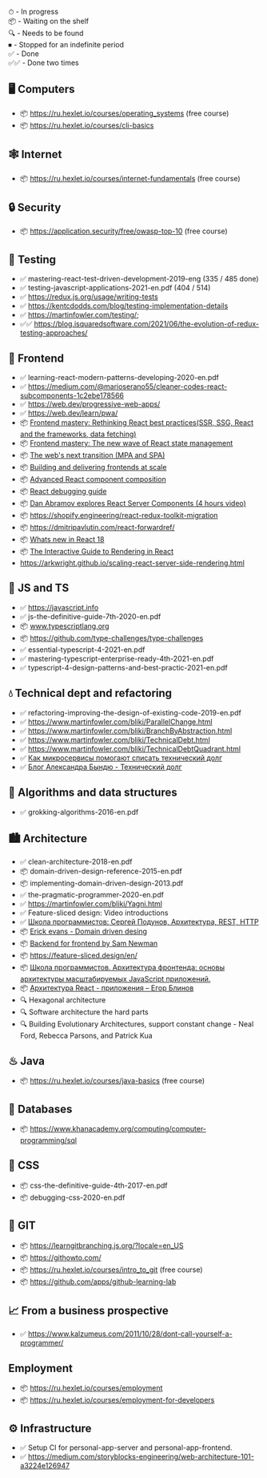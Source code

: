 ⏱ - In progress  
📦 - Waiting on the shelf  
🔍 - Needs to be found  
⏹ - Stopped for an indefinite period  
✅ - Done  
✅✅ - Done two times

## 🖥️ Computers

- 📦 https://ru.hexlet.io/courses/operating_systems (free course)
- 📦 https://ru.hexlet.io/courses/cli-basics

## 🕸️ Internet

- 📦 https://ru.hexlet.io/courses/internet-fundamentals (free course)

## 🔒 Security

- 📦 https://application.security/free/owasp-top-10 (free course)

## 🧪 Testing

- ✅ mastering-react-test-driven-development-2019-eng (335 / 485 done)
- ✅ testing-javascript-applications-2021-en.pdf (404 / 514)
- ✅ https://redux.js.org/usage/writing-tests
- ✅ https://kentcdodds.com/blog/testing-implementation-details
- ✅ https://martinfowler.com/testing/;
- ✅✅ https://blog.isquaredsoftware.com/2021/06/the-evolution-of-redux-testing-approaches/

## 🍹 Frontend

- ✅ learning-react-modern-patterns-developing-2020-en.pdf
- ✅ https://medium.com/@marioserano55/cleaner-codes-react-subcomponents-1c2ebe178566
- ✅ https://web.dev/progressive-web-apps/
- ✅ https://web.dev/learn/pwa/
- 📦 [Frontend mastery: Rethinking React best practices(SSR, SSG, React and the frameworks, data fetching)](https://frontendmastery.com/posts/rethinking-react-best-practices)
- 📦 [Frontend mastery: The new wave of React state management](https://frontendmastery.com/posts/the-new-wave-of-react-state-management)
- 📦 [The web's next transition (MPA and SPA)](https://www.epicweb.dev/the-webs-next-transition)
- 📦 [Building and delivering frontends at scale](https://frontendmastery.com/posts/building-and-serving-frontends-at-scale)
- 📦 [Advanced React component composition](https://frontendmastery.com/posts/advanced-react-component-composition-guide)
- 📦 [React debugging guide](https://raygun.com/blog/react-debugging-guide)
- 📦 [Dan Abramov explores React Server Components (4 hours video)](https://www.youtube.com/watch?v=Fctw7WjmxpU&ab_channel=BenHolmes)
- 📦 https://shopify.engineering/react-redux-toolkit-migration
- 📦 https://dmitripavlutin.com/react-forwardref/
- 📦 [Whats new in React 18](https://docs.google.com/presentation/d/1R9lv6D-aYeNMdFBCUitP3caDH36-VH5aw0U8clqVnC4/edit#slide=id.g229d872e532_0_57)
- 📦 [The Interactive Guide to Rendering in React](https://ui.dev/why-react-renders)
- https://arkwright.github.io/scaling-react-server-side-rendering.html

## 🔫 JS and TS

- ✅ https://javascript.info
- ✅ js-the-definitive-guide-7th-2020-en.pdf
- 📦 www.typescriptlang.org
- 📦 https://github.com/type-challenges/type-challenges
- ✅ essential-typescript-4-2021-en.pdf
- ✅ mastering-typescript-enterprise-ready-4th-2021-en.pdf
- ✅ typescript-4-design-patterns-and-best-practic-2021-en.pdf

## 💧 Technical dept and refactoring

- ✅ refactoring-improving-the-design-of-existing-code-2019-en.pdf
- ✅ https://www.martinfowler.com/bliki/ParallelChange.html
- ✅ https://www.martinfowler.com/bliki/BranchByAbstraction.html
- ✅ https://www.martinfowler.com/bliki/TechnicalDebt.html
- ✅ https://www.martinfowler.com/bliki/TechnicalDebtQuadrant.html
- ✅ [Как микросервисы помогают списать технический долг](https://www.youtube.com/watch?v=HRRv82L75wU&ab_channel=%D0%9A%D0%BE%D0%BD%D1%84%D0%B5%D1%80%D0%B5%D0%BD%D1%86%D0%B8%D1%8FArchDays)
- ✅ [Блог Александра Бындю - Технический долг](https://blog.byndyu.ru/2008/12/blog-post.html)

## 🧩 Algorithms and data structures

- ✅ grokking-algorithms-2016-en.pdf

## 🏙 Architecture

- ✅ clean-architecture-2018-en.pdf
- 📦 domain-driven-design-reference-2015-en.pdf
- 📦 implementing-domain-driven-design-2013.pdf
- ✅ the-pragmatic-programmer-2020-en.pdf
- ✅ https://martinfowler.com/bliki/Yagni.html
- ✅ Feature-sliced design: Video introductions
- ✅ [Школа программистов: Сергей Подунов, Архитектура, REST, HTTP](https://www.youtube.com/watch?v=Lf1s9DE04Jw&ab_channel=hh_ru)
- 📦 [Erick evans - Domain driven desing](https://books.google.ge/books?id=hHBf4YxMnWMC&printsec=copyright&redir_esc=y#v=onepage&q&f=false)
- 📦 [Backend for frontend by Sam Newman](https://samnewman.io/patterns/architectural/bff/)
- 📦 https://feature-sliced.design/en/
- 📦 [Школа программистов. Архитектура фронтенда: основы архитектуры масштабируемых JavaScript приложений.
  ](https://www.youtube.com/watch?v=fXVVpooY0ek&ab_channel=hh_ru)
- 📦 [Архитектура React - приложения – Егор Блинов](https://www.youtube.com/watch?v=Zy-Oj6qs8vo&ab_channel=%D0%A4%D1%80%D0%BE%D0%BD%D1%82%D0%B5%D0%BD%D0%B4)
- 🔍 Hexagonal architecture
- 🔍 Software architecture the hard parts
- 🔍 Building Evolutionary Architectures, support constant change - Neal Ford, Rebecca Parsons, and Patrick Kua

## ♨ Java

- 📦 https://ru.hexlet.io/courses/java-basics (free course)

## 💾 Databases

- 📦 https://www.khanacademy.org/computing/computer-programming/sql

## 🎨 CSS

- 📦 css-the-definitive-guide-4th-2017-en.pdf
- 📦 debugging-css-2020-en.pdf

## 🌵 GIT

- 📦 https://learngitbranching.js.org/?locale=en_US
- 📦 https://githowto.com/
- 📦 https://ru.hexlet.io/courses/intro_to_git (free course)
- 📦 https://github.com/apps/github-learning-lab

## 📈 From a business prospective

- ✅ https://www.kalzumeus.com/2011/10/28/dont-call-yourself-a-programmer/

## Employment

- 📦 https://ru.hexlet.io/courses/employment
- 📦 https://ru.hexlet.io/courses/employment-for-developers

## ⚙️ Infrastructure

- ✅ Setup CI for personal-app-server and personal-app-frontend.
- ✅ https://medium.com/storyblocks-engineering/web-architecture-101-a3224e126947

